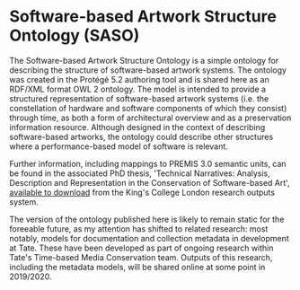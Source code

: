 # Software-based Artwork Structure Ontology (SASO)

The Software-based Artwork Structure Ontology is a simple ontology for describing the structure of software-based artwork systems.  The ontology was created in the Protégé 5.2 authoring tool and is shared here as an RDF/XML format OWL 2 ontology. The model is intended to provide a structured representation of software-based artwork systems (i.e. the constellation of hardware and software components of which they consist) through time, as both a form of architectural overview and as a preservation information resource. Although designed in the context of describing software-based artworks, the ontology could describe other structures where a performance-based model of software is relevant.

Further information, including mappings to PREMIS 3.0 semantic units, can be found in the associated PhD thesis, 'Technical Narratives: Analysis, Description and Representation in the Conservation of Software-based Art', [available to download](https://kclpure.kcl.ac.uk/portal/en/theses/technical-narratives(e01bff94-08bd-4b83-aeef-4e7d6d5b0dfc).html) from the King's College London research outputs system. 

The version of the ontology published here is likely to remain static for the foreeable future, as my attention has shifted to related research: most notably, models for documentation and collection metadata in development at Tate. These have been developed as part of ongoing research within Tate's Time-based Media Conservation team. Outputs of this research, including the metadata models, will be shared online at some point in 2019/2020.
